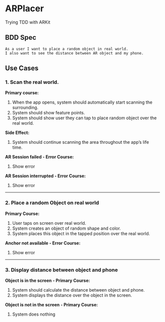 # ARPlacer
Trying TDD with ARKit


## BDD Spec
```
As a user I want to place a random object in real world.
I also want to see the distance between AR object and my phone.
```


## Use Cases
### 1. Scan the real world.
**Primary course:**
1. When the app opens, system should automatically start scanning the surrounding.
2. System should show feature points.
3. System should show user they can tap to place random object over the real world.

**Side Effect:**
1. System should continue scanning the area throughout the app’s life time.

**AR Session failed - Error Course:**
1. Show error

**AR Session interrupted - Error Course:**
1. Show error

---

### 2. Place a random Object on real world
**Primary Course:**
1. User taps on screen over real world.
2. System creates an object of random shape and color.
3. System places this object in the tapped position over the real world.

**Anchor not available - Error Course:**
1. Show error

---

### 3. Display distance between object and phone
**Object is in the screen - Primary Course:**
1. System should calculate the distance between object and phone.
2. System displays the distance over the object in the screen.

**Object is not in the screen - Primary Course:**
1. System does nothing
